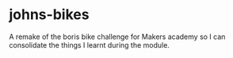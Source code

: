 # johns-bikes
A remake of the boris bike challenge for Makers academy so I can consolidate the things I learnt during the module.